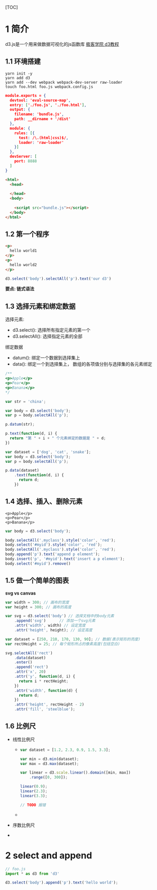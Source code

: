 [TOC]

# 1 简介

d3.js是一个用来做数据可视化的js函数库 [极客学院 d3教程](http://wiki.jikexueyuan.com/project/d3wiki/)

## 1.1 环境搭建

```shell
yarn init -y
yarn add d3
yarn add --dev webpack webpack-dev-server raw-loader
touch foo.html foo.js webpack.config.js
```

```json
module.exports = {
  devtool: 'eval-source-map',
  entry: ['./foo.js', './foo.html'],
  output: {
    filename: 'bundle.js',
    path: __dirname + '/dist'
  },
  module: {
    rules: [{
      test: /\.(html|css)$/,
      loader: 'raw-loader'
    }]
  },
  devServer: [
    port: 8888
  ]
}
```

```html
<html>
  <head>
    
  </head>
  <body>
    
    <script src="bundle.js"></script>
  </body>
</html>
```

## 1.2 第一个程序 

```html
<p>
  hello world1
</p>
<p>
  hello world2
</p>
```

```javascript
d3.select('body').selectAll('p').text('our d3')
```

**要点: 链式语法**

## 1.3 选择元素和绑定数据

选择元素: 

 - d3.select(): 选择所有指定元素的第一个
- d3.selectAll(): 选择指定元素的全部

绑定数据

- datum(): 绑定一个数据到选择集上
- data(): 绑定一个到选择集上， 数组的各项值分别与选择集的各元素绑定

```javascript
/**
<p>Apple</p>
<p>Pear</p>
<p>Banana</p>
*/

var str = 'china';

var body = d3.select('body');
var p = body.selectAll('p');

p.datum(str);

p.text(function(d, i) {
  return "第 " + i + " 个元素绑定的数据是 " + d;
})

var dataset = ['dog', 'cat', 'snake'];
var body = d3.select('body');
var p = body.selectAll('p');

p.data(dataset)
	.text(function(d, i) {
      return d;
	})


```

## 1.4  选择、插入、删除元素

```wiki
<p>Apple</p>
<p>Pear</p>
<p>Banana</p>
```

```javascript
var body = d3.select('body');

body.selectAll('.myclass').style('color', 'red');
body.select('#myid').style('color', 'red');
body.selectAll('.myclass').style('color', 'red');
body.append('p').text('append p element');
body.insert('p', '#myid').text('insert a p element');
body.select('#myid').remove()

```

## 1.5 做一个简单的图表

**svg vs canvas**

```javascript
var width = 300; // 画布的宽度
var height = 300; // 画布的高度

var svg = d3.select('body')	// 选择文档中的body元素
	.append('svg')		// 添加一个svg元素
	.attr('width', width) // 设定宽度
	.attr('height', height); // 设定高度

var dataset = [250, 210, 170, 130, 90]; // 数据(表示矩形的亮度)
var rectHeight = 25; // 每个矩形所占的像素高度(包括空白)

svg.selectAll('rect')
	.data(dataset)
	.enter()
	.append('rect')
	.attr('x', 20)
	.attr('y', function(d, i) {
      return i * rectHeight;
	})
	.attr('width', function(d) {
      return d;
	})
	.attr('height', rectHeight - 2)
	.attr('fill', 'steelblue');
```

## 1.6 比例尺

- 线性比例尺

  - ```javascript
    var dataset = [1.2, 2.3, 0.9, 1.5, 3.3];

    var min = d3.min(dataset);
    var max = d3.max(dataset);

    var linear = d3.scale.linear().domain([min, max])
    	.range([0, 300]);

    linear(0.9);
    linear(2.3);
    linear(3.3);

    // TODO 报错

    ```

  - ​

- 序数比例尺

- ​

# 2 select and append

```js
// foo.js
import * as d3 from 'd3'

d3.select('body').append('p').text('hello world');
```

